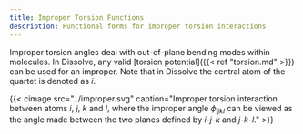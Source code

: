 ```yaml
---
title: Improper Torsion Functions
description: Functional forms for improper torsion interactions
---
```


Improper torsion angles deal with out-of-plane bending modes within molecules. In Dissolve, any valid [torsion potential]({{< ref "torsion.md" >}}) can be used for an improper. Note that in Dissolve the central atom of the quartet is denoted as $i$.

{{< cimage src="../improper.svg" caption="Improper torsion interaction between atoms $i$, $j$, $k$ and $l$, where the improper angle $\phi_{ijkl}$ can be viewed as the angle made between the two planes defined by $i$-$j$-$k$ and $j$-$k$-$l$." >}}
